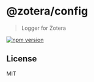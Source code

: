 # @zotera/config

> Logger for Zotera

[![npm version](https://img.shields.io/npm/v/@zotera/logger.svg)](https://www.npmjs.com/package/@zotera/logger)

## License

MIT
